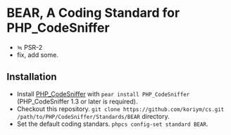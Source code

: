 BEAR, A Coding Standard for PHP_CodeSniffer
===============================================

 * ≒ PSR-2
 * fix, add some.

Installation
------------

* Install [PHP_CodeSniffer](http://pear.php.net/PHP_CodeSniffer) with `pear install PHP_CodeSniffer` (PHP_CodeSniffer 1.3 or later is required).
* Checkout this repository. `git clone https://github.com/koriym/cs.git /path/to/PHP/CodeSniffer/Standards/BEAR` directory.
* Set the default coding standars. `phpcs config-set standard BEAR`.

